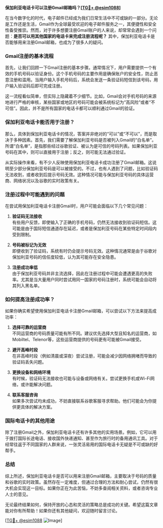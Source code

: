 **保加利亚电话卡可以注册Gmail邮箱吗？[[TG💪+ @esim1088](https://t.me/s/esim1088)]**

在当今数字化的时代，电子邮件已经成为我们日常生活中不可或缺的一部分。无论是工作还是生活，Gmail作为全球最受欢迎的电子邮件服务之一，其便捷性和安全性备受推崇。然而，对于许多想要注册Gmail账户的人来说，却常常会遇到一个问题：**是否可以用其他国家的电话卡来完成注册流程呢？** 其中，保加利亚电话卡是否能够用来注册Gmail邮箱，也成为了很多人的疑问。

### Gmail注册的基本流程

首先，让我们回顾一下Gmail注册的基本步骤。通常情况下，用户需要提供一个有效的手机号码以验证身份。这个手机号码的主要作用是确保账户的安全性，防止恶意注册和滥用。当用户输入手机号码后，系统会发送一条验证码短信到该号码，用户输入验证码后即可完成注册。

这一流程看似简单，但实际上隐藏着不少细节。比如，Gmail会对手机号码的来源地进行严格的审核，某些国家或地区的号码可能会被系统标记为“高风险”或者“不可信”。因此，并不是所有国家的电话卡都可以顺利通过Gmail的验证。

### 保加利亚电话卡能否用于注册？

那么，具体到保加利亚电话卡的情况，答案并非绝对的“可以”或“不可以”，而是取决于多种因素。首先，我们需要了解保加利亚号码是否被列入Gmail的“白名单”。所谓“白名单”，是指那些经过谷歌验证、被认为是可信的号码列表。如果保加利亚号码在其中，则可以直接用于注册；反之，则可能无法通过验证。

从实际操作来看，有不少人反映使用保加利亚电话卡成功注册了Gmail邮箱。这说明至少部分保加利亚号码是可以被接受的。不过，也有人遇到了问题，比如验证码无法收到，或者收到后提示号码无效。这种情况可能与保加利亚号码的具体运营商、网络状况以及谷歌的实时政策有关。

### 注册过程中可能遇到的问题

在尝试用保加利亚电话卡注册Gmail时，用户可能会面临以下几个常见问题：

1. **验证码无法接收**  
   有些用户反馈，即使输入了正确的手机号码，仍然无法接收到验证码短信。这可能是由于国际短信通道存在延迟，或者是保加利亚号码在某些特定时间段内受到限制。

2. **号码被标记为无效**  
   即便收到了验证码，系统有时仍会提示号码无效。这种情况通常是由于谷歌对保加利亚号码的信任度较低，认为其可能存在安全隐患。

3. **注册成功率低**  
   由于保加利亚号码并非主流选择，因此在注册过程中可能会遭遇更高的失败率。尤其是当大量用户同时尝试用同一国家的号码注册时，系统可能会自动将其列入黑名单。

### 如何提高注册成功率？

如果你确实希望使用保加利亚电话卡注册Gmail邮箱，可以尝试以下方法来提高成功率：

1. **选择可靠的运营商**  
   不同运营商的号码质量可能有所不同。建议优先选择大型且知名的运营商，如Mobiltel、Telenor等，这些运营商提供的号码更有可能被Gmail接受。

2. **避开高峰时段**  
   在非高峰时段（例如清晨或深夜）尝试注册，可能会减少因网络拥堵而导致的验证码丢失问题。

3. **更换设备和网络环境**  
   有时候，验证码无法接收也可能与设备或网络有关。尝试更换手机或Wi-Fi网络，或许能解决问题。

4. **联系客服咨询**  
   如果多次尝试均未成功，不妨直接联系谷歌客服寻求帮助。他们可能会为你提供更具体的解决方案。

### 国际电话卡的其他用途

除了注册Gmail之外，保加利亚电话卡还有许多其他的实用场景。例如，它可以用于拨打国际长途电话、接收国外快递通知、甚至作为旅行时的备用通讯工具。对于经常往返于不同国家的人群来说，一张灵活易用的国际电话卡无疑是不可或缺的好帮手。

### 总结

综上所述，保加利亚电话卡是否可以用来注册Gmail邮箱，主要取决于号码的质量和谷歌的实时政策。虽然存在一定难度，但通过合理的方法和耐心尝试，仍然有很大机会实现这一目标。如果你正在为此苦恼，不妨多查阅相关资料，或者咨询专业人士的意见。

无论最终结果如何，保持开放的心态和灵活的策略总是成功的关键。希望这篇文章能对你有所帮助！如果你还有其他疑问，欢迎随时留言讨论。

[[TG💪+ @esim1088](https://t.me/s/esim1088) ![Image](https://i.postimg.cc/4NQfJmqS/Snipaste-2025-05-13-00-14-12.png)]